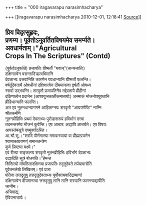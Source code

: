 +++
title = "000 iragavarapu narasimhacharya"

+++
[[iragavarapu narasimhacharya	2010-12-01, 12:18:41 [Source](https://groups.google.com/g/bvparishat/c/o_eCerw6wug)]]



प्रिय विद्वत्सुहृदः,  
प्रणम्य। पूर्वतोऽनुवर्तितविषयमेव समर्प्यते। अवधार्यताम्।"Agricultural  
Crops In The Scriptures" (Contd)  
-------------------------------------------------  
(पूर्वतोऽनुवर्तते) प्रजापतिः ग्रीष्मर्तौ "यवान्"(धान्यजातिः)  
दक्षिणात्वेन वसन्तादिऋत्वभिमानि  
देवताभ्यः दत्तवानिति कारणेन यवधान्यानि ग्रीष्मर्तौ फलन्ति।  
वर्षर्तुदेवतायै ओषधीनां दक्षिणात्वेन दीयमानत्वा द्वर्षर्तौ ओषध्य  
स्सर्वा उद्भवन्ति। शरदृतौ प्रजापतिनैव तद्देवतायै व्रीहीणां  
दक्षिणात्वेन प्रदानेन (आश्वयुजकार्तीकमासयोः) अस्माकं भोजनोपयुक्तानि  
व्रीहिधान्यानि फलन्ति।  
अत एव नूतनधान्यागमने आहिताग्नयः शरदृतौ "आग्रयणेष्टि" नाम्नि  
श्रौतकर्मणि  
नूतनव्रीहिभिः प्रथमं देवताभ्यः पुरोडाशरूपं हविर्भागं दत्त्वा  
तदनन्तरमेव भॊजनं कुर्वन्ति। एष आचारः अद्यापि आचर्यते। एष विषयः  
आपस्तंबसूत्रे एवमुक्तोऽस्ति।  
आ.श्रौ.सू.।"शरदि पौर्णमास्या ममावास्यायां वा व्रीह्याग्रयणेन  
श्यामाकाग्रयणग्ं समानतन्त्रेण  
कुर्व न्निष्ट्या यक्ष्ये।"  
एवं रीत्या सङ्कल्प्य शरदृतौ नूतनव्रीहिभिः हविर्भागं देवताभ्यः  
दद्यादिति सूत्रं बोधयति।"हेमन्त  
शिशिरयो र्माषतिलादक्षिणया प्रजापतिः तदृतुदेवते तर्पयामासेति  
पूर्वतनलेखे लिखितम्। एवं प्रजा  
पतिना तत्तदृतुषु तत्तदृतुदेवताभ्यः पूर्वोक्तयवादिद्रव्याणां  
दक्षिणात्वेन दीयमानत्वा त्तत्तदृतुषु तानि तानि सस्यानि फलन्त्यद्यापीति  
जानीमः।  
अभिवाद्य,  
ऐवियनाचार्यः।  

